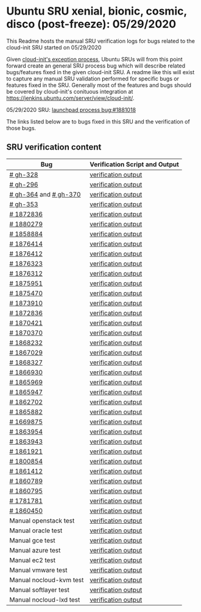 Ubuntu SRU xenial, bionic, cosmic, disco (post-freeze): 05/29/2020
=====
This Readme hosts the manual SRU verification logs for bugs related to the cloud-init SRU started on 05/29/2020

Given [cloud-init's exception process](https://wiki.ubuntu.com/CloudinitUpdates), Ubuntu SRUs will from this point forward create an general SRU process bug which will describe related bugs/features fixed in the given cloud-init SRU. A readme like this will exist to capture any manual SRU validation performed for specific bugs or features fixed in the SRU. Generally most of the features and bugs should be covered by cloud-init's conituous integration at https://jenkins.ubuntu.com/server/view/cloud-init/.


05/29/2020 SRU: [launchpad process bug:#1881018](https://pad.lv/1881018)


The links listed below are to bugs fixed in this SRU and the verification of those bugs.

## SRU verification content
| Bug | Verification Script and Output |
| -------- |  -------- |
| [# gh-328](http://github.com/canonical/cloud-init/pull/328) | [verification output](../bugs/gh-328.txt) |
| [# gh-296](https://github.com/canonical/cloud-init/pull/296) | [verification output](../bugs/gh-296.txt) |
| [# gh-364](http://github.com/canonical/cloud-init/pull/364) and [# gh-370](http://github.com/canonical/cloud-init/pull/370) | [verification output](../bugs/gh-364.txt)
| [# gh-353](http://github.com/canonical/cloud-init/pull/353)| [verification output](../bugs/gh-353.txt) |
| [# 1872836](http://pad.lv/1872836) | [verification output](../bugs/lp-1872836.txt) |
| [# 1880279](http://pad.lv/1880279) | [verification output](../bugs/lp-1880279.txt) |
| [# 1858884](http://pad.lv/1858884) | [verification output](../bugs/lp-1858884.txt) |
| [# 1876414](http://pad.lv/1876414) | [verification output](../bugs/lp-1876414.txt) |
| [# 1876412](http://pad.lv/1876412) | [verification output](../bugs/lp-1876412.txt) |
| [# 1876323](http://pad.lv/1876323) | [verification output](../bugs/lp-1876323.txt) |
| [# 1876312](http://pad.lv/1876312) | [verification output](../bugs/lp-1876312.txt) |
| [# 1875951](http://pad.lv/1875951) | [verification output](../bugs/lp-1875951.txt) |
| [# 1875470](http://pad.lv/1875470) | [verification output](../bugs/lp-1875470.txt) |
| [# 1873910](http://pad.lv/1873910) | [verification output](../bugs/lp-1873910.txt) |
| [# 1872836](http://pad.lv/1872836) | [verification output](../bugs/lp-1872836.txt) |
| [# 1870421](http://pad.lv/1870421) | [verification output](../bugs/lp-1870421.txt) |
| [# 1870370](http://pad.lv/1870370) | [verification output](../bugs/lp-1870370.txt) |
| [# 1868232](http://pad.lv/1868232) | [verification output](../bugs/lp-1868232.txt) |
| [# 1867029](http://pad.lv/1867029) | [verification output](../bugs/lp-1867029.txt) |
| [# 1868327](http://pad.lv/1868327) | [verification output](../bugs/lp-1868327.txt) |
| [# 1866930](http://pad.lv/1866930) | [verification output](../bugs/lp-1866930.txt) |
| [# 1865969](http://pad.lv/1865969) | [verification output](../bugs/lp-1865969.txt) |
| [# 1865947](http://pad.lv/1865947) | [verification output](../bugs/lp-1865947.txt) |
| [# 1862702](http://pad.lv/1862702) | [verification output](../bugs/lp-1862702.txt) |
| [# 1865882](http://pad.lv/1865882) | [verification output](../bugs/lp-1865882.txt) |
| [# 1669875](http://pad.lv/1669875) | [verification output](../bugs/lp-1669875.txt) |
| [# 1863954](http://pad.lv/1863954) | [verification output](../bugs/lp-1863954.txt) |
| [# 1863943](http://pad.lv/1863943) | [verification output](../bugs/lp-1863943.txt) |
| [# 1861921](http://pad.lv/1861921) | [verification output](../bugs/lp-1861921.txt) |
| [# 1800854](http://pad.lv/1800854) | [verification output](../bugs/lp-1800854.txt) |
| [# 1861412](http://pad.lv/1861412) | [verification output](../bugs/lp-1861412.txt) |
| [# 1860789](http://pad.lv/1860789) | [verification output](../bugs/lp-1860789.txt) |
| [# 1860795](http://pad.lv/1860795) | [verification output](../bugs/lp-1860795.txt) |
| [# 1781781](http://pad.lv/1781781) | [verification output](../bugs/lp-1781781.txt) |
| [# 1860450](http://pad.lv/1860450) | [verification output](../bugs/lp-1860450.txt) |
| Manual openstack test | [verification output](../manual/openstack-sru-20.2.45.txt) |
| Manual oracle test | [verification output](../manual/oracle-sru-20.2.45.txt) |
| Manual gce test | [verification output](../manual/gce-sru-20.2.45.txt) |
| Manual azure test | [verification output](../manual/azure-sru-20.2.45.txt) |
| Manual ec2 test | [verification output](../manual/ec2-sru-20.2.45.txt) |
| Manual vmware test | [verification output](../manual/vmware-sru-20.2.45.txt) |
| Manual nocloud-kvm test | [verification output](../manual/nocloud-kvm-20.2.45.txt) |
| Manual softlayer test | [verification output](../manual/softlayer-sru-20.2.45.txt) |
| Manual nocloud-lxd test | [verification output](../manual/nocloud-lxd-20.2.45.txt) |
